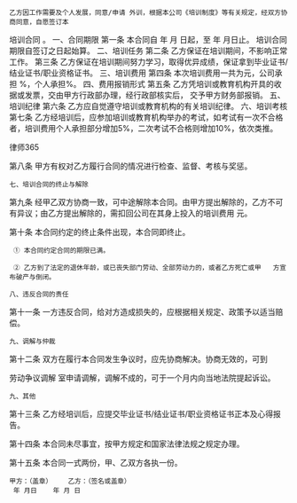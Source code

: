 
 


    


    乙方因工作需要及个人发展，同意/申请 外训，根据本公司《培训制度》等有关规定，经双方协商同意，自愿签订本
培训合同
。 
    一、合同期限 
  第一条 本合同自 年 月 日起，至   年 月日止。 
    培训合同期限自签订之日起始算。 
    二、培训任务 
  第二条 乙方保证在培训期间，不影响正常工作。 
  第三条 乙方保证在培训期间努力学习，取得优异成绩，保证拿到毕业证书/结业证书/职业资格证书。 
    三、培训费用 
  第四条 本次培训费用一共为元，公司承担     %，个人承担%。 
    四、费用报销形式 
   第五条 乙方凭培训或教育机构开具的收据或发票，交由甲方行政部办理，经行政部核实后， 
    交予甲方财务部报销。 
    五、培训纪律 
   第六条 乙方应自觉遵守培训或教育机构的有关培训纪律。 
    六、培训考核 
  第七条 乙方经培训后，应参加培训或教育机构举办的考试，如考试有一次不合格者，培训费用个人承担部分增加5%，二次考试不合格则增加10%，依次类推。 




 
律师365






  第八条 甲方有权对乙方履行合同的情况进行检查、监督、考核与奖惩。 

    七、培训合同的终止与解除 

   第九条 经甲乙双方协商一致，可中途解除本合同。由甲方提出解除的，乙方不可有异议；由乙方提出解除的，需扣回公司在其身上投入的培训费用   元。 

   第十条 本合同约定的终止条件出现，本合同即终止。 

     ① 本合同约定合同的期限已满。 

     ② 乙方到了法定的退休年龄，或已丧失部门劳动、全部劳动力的，或者乙方死亡或甲   方宣布破产与倒闭。 

    八、违反合同的责任 

  第十一条 一方违反合同，给对方造成损失的，应根据相关规定、政策予以适当赔偿。 

    九、调解与仲裁 

  第十二条 双方在履行本合同发生争议时，应先协商解决。协商无效的，可到

劳动争议调解
室申请调解，调解不成的，可于一个月内向当地法院提起诉讼。 

    九、其他 

  第十三条 乙方经培训后，应提交毕业证书/结业证书/职业资格证书正本及心得报告。 

  第十四条 本合同未尽事宜，按甲方规定和国家法律法规之规定办理。 

  第十五条 本合同一式两份，甲、乙双方各执一份。 




    甲方：（盖章）    乙方：（签名或盖章） 
     年 月日    年 月 日  
 


 

 
 
 
 
 
  


  
 

  


  


  
 
 
 
 

